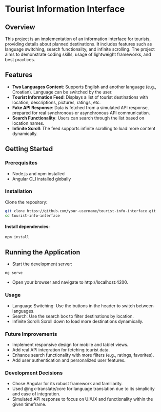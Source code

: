 # Tourist Information Interface

## Overview

This project is an implementation of an information interface for tourists, providing details about planned destinations. It includes features such as language switching, search functionality, and infinite scrolling. The project aims to demonstrate coding skills, usage of lightweight frameworks, and best practices.

## Features

- **Two Languages Content**: Supports English and another language (e.g., Croatian). Language can be switched by the user.
- **Tourist Information Feed**: Displays a list of tourist destinations with location, descriptions, pictures, ratings, etc.
- **Fake API Response**: Data is fetched from a simulated API response, prepared for real synchronous or asynchronous API communication.
- **Search Functionality**: Users can search through the list based on location names.
- **Infinite Scroll**: The feed supports infinite scrolling to load more content dynamically.

## Getting Started

### Prerequisites

- Node.js and npm installed
- Angular CLI installed globally

### Installation

Clone the repository:

```sh
git clone https://github.com/your-username/tourist-info-interface.git
cd tourist-info-interface
```

#### Install dependencies:

```sh
npm install
```

## Running the Application

- Start the development server:

```sh
ng serve
```

- Open your browser and navigate to http://localhost:4200.

### Usage

- Language Switching: Use the buttons in the header to switch between languages.
- Search: Use the search box to filter destinations by location.
- Infinite Scroll: Scroll down to load more destinations dynamically.

### Future Improvements

- Implement responsive design for mobile and tablet views.
- Add real API integration for fetching tourist data.
- Enhance search functionality with more filters (e.g., ratings, favorites).
- Add user authentication and personalized user features.

### Development Decisions

- Chose Angular for its robust framework and familiarity.
- Used @ngx-translate/core for language translation due to its simplicity and ease of integration.
- Simulated API response to focus on UI/UX and functionality within the given timeframe.
